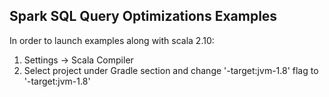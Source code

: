 Spark SQL Query Optimizations Examples
------------------------------------------------

In order to launch examples along with scala 2.10:
 1. Settings -> Scala Compiler
 2. Select project under Gradle section and change '-target:jvm-1.8' flag to '-target:jvm-1.8'